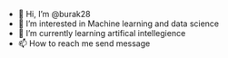 - 👋 Hi, I’m @burak28
- 👀 I’m interested in Machine learning and data science
- 🌱 I’m currently learning artifical intellegience
- 📫 How to reach me send message

<!---
burak28/burak28 is a ✨ special ✨ repository because its `README.md` (this file) appears on your GitHub profile.
You can click the Preview link to take a look at your changes.
--->
